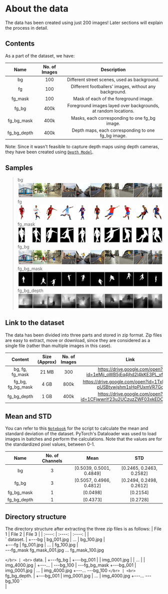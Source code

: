 # About the data
The data has been created using just 200 images! Later sections will explain the process in detail.
## Contents
As a part of the dataset, we have:

| Name | No. of Images | Description |
| :--: | :-----------: | :---------: |
| bg | 100 | Different street scenes, used as background. |
| fg | 100 | Different footballers' images, without any background. | 
| fg_mask | 100 | Mask of each of the foreground image. |
| fg_bg | 400k | Foreground images layed over backgrounds, at random locations. |
| fg_bg_mask | 400k | Masks, each corresponding to one fg_bg image. |
| fg_bg_depth | 400k | Depth maps, each corresponding to one fg_bg image. |

Note: Since it wasn't feasible to capture depth maps using depth cameras, they have been created using <a href="https://github.com/ialhashim/DenseDepth/blob/master/DenseDepth.ipynb" target="_blank">`Depth Model`</a>.

## Samples
> bg
![bg](Samples/bg.jpg)
> fg
![bg](Samples/fg.jpg)
> fg_mask
![bg](Samples/fg_mask.jpg)
> fg_bg
![bg](Samples/fg_bg.jpg)
> fg_bg_mask
![bg](Samples/fg_bg_mask.jpg)
> fg_bg_depth
![bg](Samples/fg_bg_depth.jpg)

## Link to the dataset
The data has been divided into three parts and stored in zip format. Zip files are easy to extract, move or download, since they are considered as a single file (rather than multiple images in this case).

| Content | Size (Approx) | No. of Images | Link |
| :-----: | :--: | :-----------: | :--: |
| bg, fg, fg_mask | 21 MB | 300 | https://drive.google.com/open?id=1eMjj_oWB5jEq4jhd2l4kKE3PL_vf4PZT |
| fg_bg, fg_bg_mask | 4 GB | 800k | https://drive.google.com/open?id=1TxFhTFP-pUSBtywjshm1sHpPUxmVR7Gc | 
| fg_bg_depth | 1 GB | 400k | https://drive.google.com/open?id=1CFjwwnY23u2UCzuzZWF03xkEDOhoKBqJ |

## Mean and STD
You can refer to this <a href="https://github.com/akshatjaipuria/Mask-and-Depth-Prediction/blob/master/data/mena_std_calculation.ipynb" target="_blank">`Notebook`</a> for the script to calculate the mean and standard deviation of the dataset. PyTorch's Dataloader was used to load images in batches and perform the calculations. Note that the values are for the standardized pixel values, between 0-1.

| Name | No. of Channels | Mean | STD |
| :--: | :-------------: | :--: | :-: |
| bg | 3 | [0.5039, 0.5001, 0.4849] | [0.2465, 0.2463, 0.2582] |
| fg_bg | 3 | [0.5057, 0.4966, 0.4812] | [0.2494, 0.2498, 0.2612] |
| fg_bg_mask | 1 | [0.0498] | [0.2154] |
| fg_bg_depth | 1 | [0.4373] | [0.2728] |

## Directory structure
The directory structure after extracting the three zip files is as follows:
| File 1 | File 2 | File 3 |
| :----: | :----: | :----: |
|
<br>
`
dataset.
|
+---bg
|       bg_001.jpg
|       ...
|       bg_100.jpg
|       
+---fg
|       fg_001.jpg
|       ...
|       fg_100.jpg
|       
\---fg_mask
        fg_mask_001.jpg
        ...
        fg_mask_100.jpg

`
</br>
|
<br>
`
data.
|
+---fg_bg
|   +---bg_001
|   |       img_0001.jpg
|   |       ...
|   |       img_4000.jpg
|   +---...
|   \---bg_100
|
\---fg_bg_mask
    +---bg_001
    |       img_0001.jpg
    |       ...
    |       img_4000.jpg
    +---...
    \---bg_100
`
</br>
|
<br>
`
fg_bg_depth.
|
+---bg_001
|       img_0001.jpg
|       ...
|       img_4000.jpg
+---...
\---bg_100
`
</br>
|
